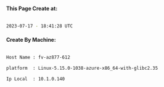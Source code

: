 
   
#### This Page Create at:

```bash

2023-07-17 - 18:41:28 UTC

```

#### Create By Machine:

```bash

Host Name : fv-az877-612

platform  : Linux-5.15.0-1038-azure-x86_64-with-glibc2.35

Ip Local  : 10.1.0.140

```

